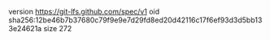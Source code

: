 version https://git-lfs.github.com/spec/v1
oid sha256:12be46b7b37680c79f9e9e7d29fd8ed20d42116c17f6ef93d3d5bb133e24621a
size 272
